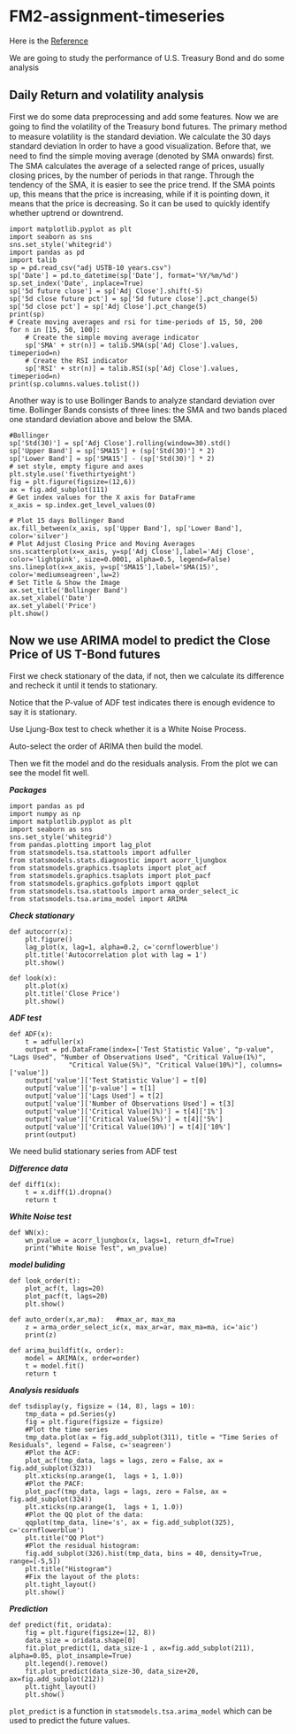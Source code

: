 # FM2-assignment-timeseries #

Here is the [Reference](http://web.vu.lt/mif/a.buteikis/wp-content/uploads/2019/02/02_StationaryTS_Python.html)

We are going to study the performance of U.S. Treasury Bond and do some analysis 

Daily Return and volatility analysis
----
First we do some data preprocessing and add some features. 
Now we are going to ﬁnd the volatility of the Treasury bond futures. 
The primary method to measure volatility is the standard deviation. We calculate the 30 days standard deviation 
In order to have a good visualization. 
Before that, we need to ﬁnd the simple moving average (denoted by SMA onwards) ﬁrst. 
The SMA calculates the average of a selected range of prices, usually closing prices, by the number of periods in that range. 
Through the tendency of the SMA, it is easier to see the price trend. 
If the SMA points up, this means that the price is increasing, while if it is pointing down, it means that the price is decreasing. 
So it can be used to quickly identify whether uptrend or downtrend.
```
import matplotlib.pyplot as plt
import seaborn as sns
sns.set_style('whitegrid')
import pandas as pd
import talib
sp = pd.read_csv("adj USTB-10 years.csv")
sp['Date'] = pd.to_datetime(sp['Date'], format='%Y/%m/%d')
sp.set_index('Date', inplace=True)
sp['5d future close'] = sp['Adj Close'].shift(-5)
sp['5d close future pct'] = sp['5d future close'].pct_change(5)
sp['5d close pct'] = sp['Adj Close'].pct_change(5)
print(sp)
# Create moving averages and rsi for time-periods of 15, 50, 200
for n in [15, 50, 100]:
    # Create the simple moving average indicator
    sp['SMA' + str(n)] = talib.SMA(sp['Adj Close'].values, timeperiod=n)
    # Create the RSI indicator
    sp['RSI' + str(n)] = talib.RSI(sp['Adj Close'].values, timeperiod=n)
print(sp.columns.values.tolist())
```
Another way is to use Bollinger Bands to analyze standard deviation over time. 
Bollinger Bands consists of three lines: the SMA and two bands placed one standard deviation above and below the SMA.
```
#Bollinger
sp['Std(30)'] = sp['Adj Close'].rolling(window=30).std()
sp['Upper Band'] = sp['SMA15'] + (sp['Std(30)'] * 2)
sp['Lower Band'] = sp['SMA15'] - (sp['Std(30)'] * 2)
# set style, empty figure and axes
plt.style.use('fivethirtyeight')
fig = plt.figure(figsize=(12,6))
ax = fig.add_subplot(111)
# Get index values for the X axis for DataFrame
x_axis = sp.index.get_level_values(0)

# Plot 15 days Bollinger Band
ax.fill_between(x_axis, sp['Upper Band'], sp['Lower Band'], color='silver')
# Plot Adjust Closing Price and Moving Averages
sns.scatterplot(x=x_axis, y=sp['Adj Close'],label='Adj Close', color='lightpink', size=0.0001, alpha=0.5, legend=False)
sns.lineplot(x=x_axis, y=sp['SMA15'],label='SMA(15)', color='mediumseagreen',lw=2)
# Set Title & Show the Image
ax.set_title('Bollinger Band')
ax.set_xlabel('Date')
ax.set_ylabel('Price')
plt.show()
```




Now we use ARIMA model to predict the Close Price of US T-Bond futures
----
First we check stationary of the data, if not, then we calculate its difference and recheck it until it tends to stationary.

Notice that the P-value of ADF test indicates there is enough evidence to say it is stationary.

Use Ljung-Box test to check whether it is a White Noise Process.

Auto-select the order of ARIMA then build the model.

Then we fit the model and do the residuals analysis. From the plot we can see the model fit well.

***Packages***

```
import pandas as pd
import numpy as np
import matplotlib.pyplot as plt
import seaborn as sns
sns.set_style('whitegrid')
from pandas.plotting import lag_plot
from statsmodels.tsa.stattools import adfuller
from statsmodels.stats.diagnostic import acorr_ljungbox
from statsmodels.graphics.tsaplots import plot_acf
from statsmodels.graphics.tsaplots import plot_pacf
from statsmodels.graphics.gofplots import qqplot
from statsmodels.tsa.stattools import arma_order_select_ic
from statsmodels.tsa.arima_model import ARIMA
```
***Check stationary***
```
def autocorr(x):
    plt.figure()
    lag_plot(x, lag=1, alpha=0.2, c='cornflowerblue')
    plt.title('Autocorrelation plot with lag = 1')
    plt.show()

def look(x):
    plt.plot(x)
    plt.title('Close Price')
    plt.show()
```
***ADF test***
```
def ADF(x):
    t = adfuller(x)
    output = pd.DataFrame(index=['Test Statistic Value', "p-value", "Lags Used", "Number of Observations Used", "Critical Value(1%)",
               "Critical Value(5%)", "Critical Value(10%)"], columns=['value'])
    output['value']['Test Statistic Value'] = t[0]
    output['value']['p-value'] = t[1]
    output['value']['Lags Used'] = t[2]
    output['value']['Number of Observations Used'] = t[3]
    output['value']['Critical Value(1%)'] = t[4]['1%']
    output['value']['Critical Value(5%)'] = t[4]['5%']
    output['value']['Critical Value(10%)'] = t[4]['10%']
    print(output)
```    
We need bulid stationary series from ADF test

***Difference data***
```
def diff1(x):
    t = x.diff(1).dropna()
    return t
```    
***White Noise test***
```
def WN(x):
    wn_pvalue = acorr_ljungbox(x, lags=1, return_df=True)
    print("White Noise Test", wn_pvalue)
```
***model buliding***
```
def look_order(t):
    plot_acf(t, lags=20)
    plot_pacf(t, lags=20)
    plt.show()

def auto_order(x,ar,ma):   #max_ar, max_ma
    z = arma_order_select_ic(x, max_ar=ar, max_ma=ma, ic='aic')
    print(z)

def arima_buildfit(x, order):
    model = ARIMA(x, order=order)
    t = model.fit()
    return t
```    
***Analysis residuals***
```
def tsdisplay(y, figsize = (14, 8), lags = 10):
    tmp_data = pd.Series(y)
    fig = plt.figure(figsize = figsize)
    #Plot the time series
    tmp_data.plot(ax = fig.add_subplot(311), title = "Time Series of Residuals", legend = False, c='seagreen')
    #Plot the ACF:
    plot_acf(tmp_data, lags = lags, zero = False, ax = fig.add_subplot(323))
    plt.xticks(np.arange(1,  lags + 1, 1.0))
    #Plot the PACF:
    plot_pacf(tmp_data, lags = lags, zero = False, ax = fig.add_subplot(324))
    plt.xticks(np.arange(1,  lags + 1, 1.0))
    #Plot the QQ plot of the data:
    qqplot(tmp_data, line='s', ax = fig.add_subplot(325), c='cornflowerblue')
    plt.title("QQ Plot")
    #Plot the residual histogram:
    fig.add_subplot(326).hist(tmp_data, bins = 40, density=True, range=[-5,5])
    plt.title("Histogram")
    #Fix the layout of the plots:
    plt.tight_layout()
    plt.show()
```

***Prediction***
```
def predict(fit, oridata):
    fig = plt.figure(figsize=(12, 8))
    data_size = oridata.shape[0]
    fit.plot_predict(1, data_size-1 , ax=fig.add_subplot(211), alpha=0.05, plot_insample=True)
    plt.legend().remove()
    fit.plot_predict(data_size-30, data_size+20, ax=fig.add_subplot(212))
    plt.tight_layout()
    plt.show()
```
`plot_predict` is a function in `statsmodels.tsa.arima_model` which can be used to predict the future values.










